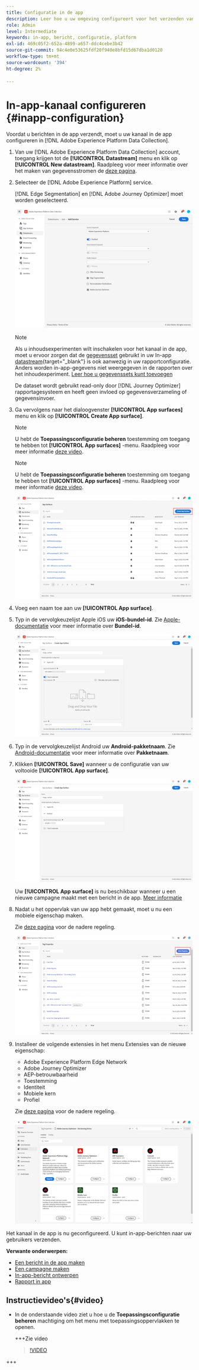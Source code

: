 ```yaml
---
title: Configuratie in de app
description: Leer hoe u uw omgeving configureert voor het verzenden van In-app-berichten met Journey Optimizer
role: Admin
level: Intermediate
keywords: in-app, bericht, configuratie, platform
exl-id: 469c05f2-652a-4899-a657-ddc4cebe3b42
source-git-commit: 94c4e0e53625fdf20f940e8bfd15d67dba1d0120
workflow-type: tm+mt
source-wordcount: '394'
ht-degree: 2%

---
```


# In-app-kanaal configureren {#inapp-configuration}

Voordat u berichten in de app verzendt, moet u uw kanaal in de app configureren in [!DNL Adobe Experience Platform Data Collection].

1. Van uw [!DNL Adobe Experience Platform Data Collection] account, toegang krijgen tot de **[!UICONTROL Datastream]** menu en klik op **[!UICONTROL New datastream]**. Raadpleeg voor meer informatie over het maken van gegevensstromen de [deze pagina](https://experienceleague.adobe.com/docs/experience-platform/edge/datastreams/configure.html).

1. Selecteer de [!DNL Adobe Experience Platform] service.

   [!DNL Edge Segmentation] en [!DNL Adobe Journey Optimizer] moet worden geselecteerd.

   ![](assets/inapp_config_6.png)

   >[!NOTE]
   >
   >Als u inhoudsexperimenten wilt inschakelen voor het kanaal in de app, moet u ervoor zorgen dat de [gegevensset](../data/get-started-datasets.md) gebruikt in uw In-app [datastream](https://experienceleague.adobe.com/docs/experience-platform/datastreams/overview.html){target="_blank"} is ook aanwezig in uw rapportconfiguratie. Anders worden in-app-gegevens niet weergegeven in de rapporten over het inhoudexperiment. [Leer hoe u gegevenssets kunt toevoegen](../campaigns/reporting-configuration.md#add-datasets)
   >
   >De dataset wordt gebruikt read-only door [!DNL Journey Optimizer] rapportagesysteem en heeft geen invloed op gegevensverzameling of gegevensinvoer.

1. Ga vervolgens naar het dialoogvenster **[!UICONTROL App surfaces]** menu en klik op **[!UICONTROL Create App surface]**.

   >[!NOTE]
   >
   > U hebt de **Toepassingsconfiguratie beheren** toestemming om toegang te hebben tot **[!UICONTROL App surfaces]** -menu. Raadpleeg voor meer informatie [deze video](#video).

   >[!NOTE]
   >
   > U hebt de **Toepassingsconfiguratie beheren** toestemming om toegang te hebben tot **[!UICONTROL App surfaces]** -menu. Raadpleeg voor meer informatie [deze video](#video).

   ![](assets/inapp_config_1.png)

1. Voeg een naam toe aan uw **[!UICONTROL App surface]**.


1. Typ in de vervolgkeuzelijst Apple iOS uw **iOS-bundel-id**. Zie [Apple-documentatie](https://developer.apple.com/documentation/appstoreconnectapi/bundle_ids) voor meer informatie over **Bundel-id**.

   ![](assets/inapp_config_2.png)

1. Typ in de vervolgkeuzelijst Android uw **Android-pakketnaam**. Zie [Android-documentatie](https://support.google.com/admob/answer/9972781?hl=en#:~:text=The%20package%20name%20of%20an,supported%20third%2Dparty%20Android%20stores) voor meer informatie over **Pakketnaam**.

1. Klikken **[!UICONTROL Save]** wanneer u de configuratie van uw voltooide **[!UICONTROL App surface]**.

   ![](assets/inapp_config_3.png)

   Uw **[!UICONTROL App surface]** is nu beschikbaar wanneer u een nieuwe campagne maakt met een bericht in de app. [Meer informatie](create-in-app.md)

1. Nadat u het oppervlak van uw app hebt gemaakt, moet u nu een mobiele eigenschap maken.

   Zie [deze pagina](https://experienceleague.adobe.com/docs/experience-platform/tags/admin/companies-and-properties.html#for-mobile) voor de nadere regeling.

   ![](assets/inapp_config_4.png)

1. Installeer de volgende extensies in het menu Extensies van de nieuwe eigenschap:

   * Adobe Experience Platform Edge Network
   * Adobe Journey Optimizer
   * AEP-betrouwbaarheid
   * Toestemming
   * Identiteit
   * Mobiele kern
   * Profiel

   Zie [deze pagina](https://experienceleague.adobe.com/docs/experience-platform/tags/ui/extensions/overview.html#add-a-new-extension) voor de nadere regeling.

   ![](assets/inapp_config_5.png)

Het kanaal in de app is nu geconfigureerd. U kunt in-app-berichten naar uw gebruikers verzenden.

**Verwante onderwerpen:**

* [Een bericht in de app maken](create-in-app.md)
* [Een campagne maken](../campaigns/create-campaign.md)
* [In-app-bericht ontwerpen](design-in-app.md)
* [Rapport in app](../reports/campaign-global-report.md#inapp-report)


## Instructievideo&#39;s{#video}

* In de onderstaande video ziet u hoe u de **Toepassingsconfiguratie beheren** machtiging om het menu met toepassingsoppervlakken te openen.

  +++Zie video

  >[!VIDEO](https://video.tv.adobe.com/v/3421607)

+++


